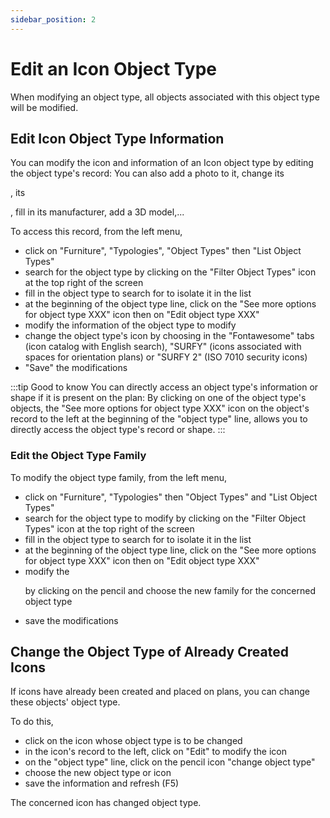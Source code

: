 ```yaml
---
sidebar_position: 2
---
```

# Edit an Icon Object Type

When modifying an object type, all objects associated with this object type will be modified.

## Edit Icon Object Type Information

You can modify the icon and information of an Icon object type by editing the object type's record:
You can also add a photo to it, change its <P code="itemType:name" />, its <P code="itemType:color" />, fill in its manufacturer, add a 3D model,...

To access this record, from the left menu,

-   click on "Furniture", "Typologies", "Object Types" then "List Object Types"
-   search for the object type by clicking on the "Filter Object Types" icon at the top right of the screen
-   fill in the object type to search for to isolate it in the list
-   at the beginning of the object type line, click on the "See more options for object type XXX" icon then on "Edit object type XXX"
-   modify the information of the object type to modify
-   change the object type's icon by choosing in the "Fontawesome" tabs (icon catalog with English search), "SURFY" (icons associated with spaces for orientation plans) or "SURFY 2" (ISO 7010 security icons)
-   "Save" the modifications


:::tip Good to know
You can directly access an object type's information or shape if it is present on the plan: By clicking on one of the object type's objects, the "See more options for object type XXX" icon on the object's record to the left at the beginning of the "object type" line, allows you to directly access the object type's record or shape.
:::

### Edit the Object Type Family

To modify the object type family, from the left menu,

-   click on "Furniture", "Typologies" then "Object Types" and "List Object Types"
-   search for the object type to modify by clicking on the "Filter Object Types" icon at the top right of the screen
-   fill in the object type to search for to isolate it in the list
-   at the beginning of the object type line, click on the "See more options for object type XXX" icon then on "Edit object type XXX"
-   modify the <P code="itemType:itemTypeFamily" /> by clicking on the pencil and choose the new family for the concerned object type
-   save the modifications


## Change the Object Type of Already Created Icons

If icons have already been created and placed on plans, you can change these objects' object type.

To do this,

-   click on the icon whose object type is to be changed
-   in the icon's record to the left, click on "Edit" to modify the icon
-   on the "object type" line, click on the pencil icon "change object type"
-   choose the new object type or icon
-   save the information and refresh (F5)

The concerned icon has changed object type.

